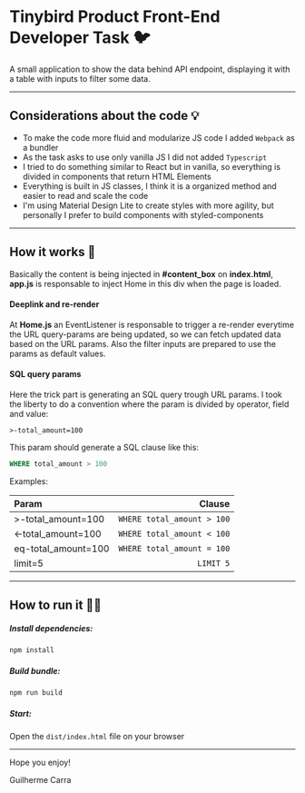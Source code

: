 # Tinybird Product Front-End Developer Task 🐦
A small application to show the data behind API endpoint, displaying it with a table with inputs to filter some data.
_________________

## Considerations about the code 💡
 - To make the code more fluid and modularize JS code I added `Webpack` as a bundler
 - As the task asks to use only vanilla JS I did not added `Typescript`
 - I tried to do something similar to React but in vanilla, so everything is divided in components that return HTML Elements
 - Everything is built in JS classes, I think it is a organized method and easier to read and scale the code
 - I'm using Material Design Lite to create styles with more agility, but personally I prefer to build components with styled-components 
_________________

## How it works 🤔
Basically the content is being injected in **#content_box** on **index.html**, **app.js** is responsable to inject Home in this div when the page is loaded.

#### Deeplink and re-render
At **Home.js** an EventListener is responsable to trigger a re-render everytime the URL query-params are being updated, so we can fetch updated data based on the URL params. Also the filter inputs are prepared to use the params as default values.

#### SQL query params
Here the trick part is generating an SQL query trough URL params. I took the liberty to do a convention where the param is divided by operator, field and value:

```
>-total_amount=100
```
This param should generate a SQL clause like this:
``` sql
WHERE total_amount > 100
```
Examples:

| Param                 |  Clause                     |
|:----------------------|----------------------------:|
| >-total_amount=100    | `WHERE total_amount > 100`  |
| <-total_amount=100    | `WHERE total_amount < 100`  |
| eq-total_amount=100   | `WHERE total_amount = 100`  |
| limit=5               | `LIMIT 5`                   |
_________________

## How to run it 🏃‍♂️
##### Install dependencies:
``` bash
npm install
```
##### Build bundle:
``` bash
npm run build
```
##### Start:
Open the `dist/index.html` file on your browser

_________________
Hope you enjoy!

Guilherme Carra